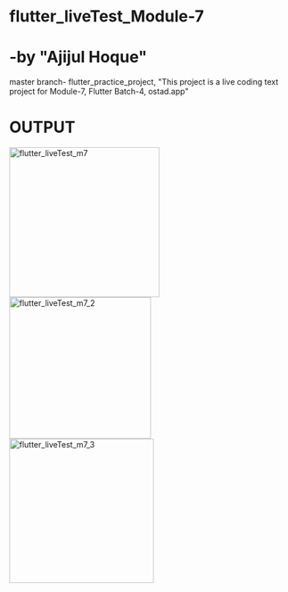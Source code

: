# flutter_liveTest_Module-7
# -by "Ajijul Hoque"
master branch- flutter_practice_project, 
"This project is a live coding text project for Module-7, Flutter Batch-4, ostad.app"
# OUTPUT
<img width="269" alt="flutter_liveTest_m7" src="https://github.com/mastershanto/flutter_practice_project/assets/57057476/0c235b9c-168e-426e-a2b2-fd82b6a80be7">
<img width="254" alt="flutter_liveTest_m7_2" src="https://github.com/mastershanto/flutter_practice_project/assets/57057476/0fe5d516-b4e1-4d15-a0db-3b7f182321ce">
<img width="259" alt="flutter_liveTest_m7_3" src="https://github.com/mastershanto/flutter_practice_project/assets/57057476/f71e91d1-e116-44ff-bc9d-9befa90c4f5e">
